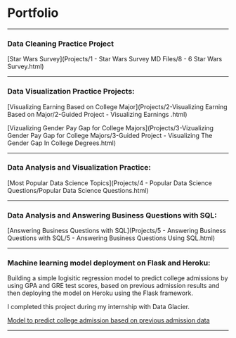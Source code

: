 # Portfolio

---

### Data Cleaning Practice Project

[Star Wars Survey](Projects/1 - Star Wars Survey MD Files/8 - 6 Star Wars Survey.html)

---
### Data Visualization Practice Projects: 

[Visualizing Earning Based on College Major](Projects/2-Visualizing Earning Based on Major/2-Guided Project - Visualizing Earnings .html)

[Vizualizing Gender Pay Gap for College Majors](Projects/3-Vizualizing Gender Pay Gap for College Majors/3-Guided Project - Visualizing The Gender Gap In College Degrees.html)

---
### Data Analysis and Visualization Practice:

[Most Popular Data Science Topics](Projects/4 - Popular Data Science Questions/Popular Data Science Questions.html)

---

### Data Analysis and Answering Business Questions with SQL:

[Answering Business Questions with SQL](Projects/5 - Answering Business Questions with SQL/5 - Answering Business Questions Using SQL.html)

---

### Machine learning model deployment on Flask and Heroku:

Building a simple logisitic regression model to predict college admissions by using GPA and GRE test scores, based on previous admission results and then deploying the model on Heroku using the Flask framework. 

I completed this project during my internship with Data Glacier.

[Model to predict college admission based on previous admission data](https://university-admission-app.herokuapp.com/)

---
